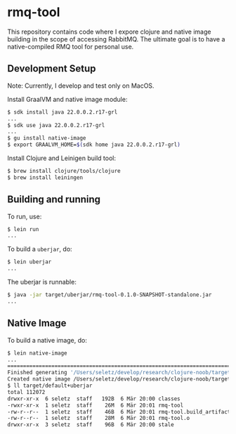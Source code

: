 # rmq-tool

This repository contains code where I expore clojure and native image building
in the scope of accessing RabbitMQ.  The ultimate goal is to have a
native-compiled RMQ tool for personal use.

## Development Setup

Note: Currently, I develop and test only on MacOS.

Install GraalVM and native image module:

``` bash
$ sdk install java 22.0.0.2.r17-grl
...
$ sdk use java 22.0.0.2.r17-grl
...
$ gu install native-image
$ export GRAALVM_HOME=$(sdk home java 22.0.0.2.r17-grl)
```

Install Clojure and Leinigen build tool:

``` bash
$ brew install clojure/tools/clojure
$ brew install leiningen
```

## Building and running

To run, use:

``` bash
$ lein run
...
```

To build a `uberjar`, do:

``` bash
$ lein uberjar
...
```

The uberjar is runnable:

``` bash
$ java -jar target/uberjar/rmq-tool-0.1.0-SNAPSHOT-standalone.jar
...
```

## Native Image

To build a native image, do:

``` bash
$ lein native-image
...
========================================================================================================================
Finished generating '/Users/seletz/develop/research/clojure-noob/target/default+uberjar/rmq-tool' in 32,8s.
Created native image /Users/seletz/develop/research/clojure-noob/target/default+uberjar/rmq-tool
$ ll target/default+uberjar
total 112072
drwxr-xr-x  6 seletz  staff   192B  6 Mär 20:00 classes
-rwxr-xr-x  1 seletz  staff    26M  6 Mär 20:01 rmq-tool
-rw-r--r--  1 seletz  staff    46B  6 Mär 20:01 rmq-tool.build_artifacts.txt
-rw-r--r--  1 seletz  staff    28M  6 Mär 20:01 rmq-tool.o
drwxr-xr-x  3 seletz  staff    96B  6 Mär 20:00 stale
```


